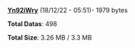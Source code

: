 [**Yn92iWry**](/data/Yn92iWry.txt) (18/12/22 - 05:51)- 1979 bytes

**Total Datas**: 498

**Total Size**: 3.26 MB / 3.3 MB